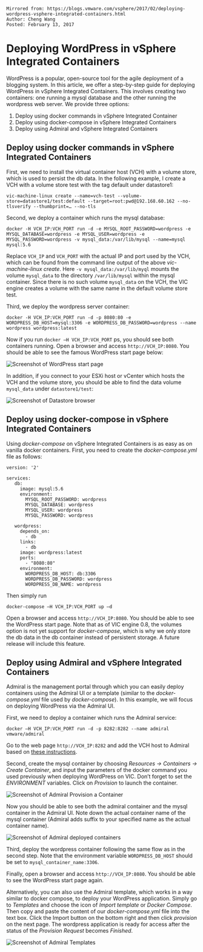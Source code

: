 ```
Mirrored from: https://blogs.vmware.com/vsphere/2017/02/deploying-wordpress-vsphere-integrated-containers.html
Author: Cheng Wang
Posted: February 13, 2017
```

# Deploying WordPress in vSphere Integrated Containers

WordPress is a popular, open-source tool for the agile deployment of a blogging system. In this article, we offer a step-by-step guide for deploying WordPress in vSphere Integrated Containers. This involves creating two containers: one running a mysql database and the other running the wordpress web server. We provide three options:

1. Deploy using docker commands in vSphere Integrated Container
2. Deploy using docker-compose in vSphere Integrated Containers
3. Deploy using Admiral and vSphere Integrated Containers

## Deploy using docker commands in vSphere Integrated Containers

First, we need to install the virtual container host (VCH) with a volume store, which is used to persist the db data. In the following example, I create a VCH with a volume store test with the tag default under datastore1:

```
vic-machine-linux create --name=vch-test --volume-store=datastore1/test:default --target=root:pwd@192.168.60.162 --no-tlsverify --thumbprint=… --no-tls
```

Second, we deploy a container which runs the mysql database:

```
docker -H VCH_IP:VCH_PORT run -d -e MYSQL_ROOT_PASSWORD=wordpress -e MYSQL_DATABASE=wordpress -e MYSQL_USER=wordpress -e MYSQL_PASSWORD=wordpress -v mysql_data:/var/lib/mysql --name=mysql mysql:5.6
```

Replace `VCH_IP` and `VCH_PORT` with the actual IP and port used by the VCH, which can be found from the command line output of the above _vic-machine-linux create_. Here `-v mysql_data:/var/lib/myql` mounts the volume `mysql_data` to the directory `/var/lib/mysql` within the mysql container. Since there is no such volume `mysql_data` on the VCH, the VIC engine creates a volume with the same name in the default volume store test.

Third, we deploy the wordpress server container:

```
docker -H VCH_IP:VCH_PORT run -d -p 8080:80 -e WORDPRESS_DB_HOST=mysql:3306 -e WORDPRESS_DB_PASSWORD=wordpress --name wordpress wordpress:latest
```

Now if you run `docker –H VCH_IP:VCH_PORT` ps, you should see both containers running. Open a browser and access `http://VCH_IP:8080`. You should be able to see the famous WordPress start page below:

![Screenshot of WordPress start page](https://blogs.vmware.com/vsphere/files/2017/02/wordpress_start.png)

In addition, if you connect to your ESXi host or vCenter which hosts the VCH and the volume store, you should be able to find the data volume `mysql_data` under `datastore1/test`:

![Screenshot of Datastore browser](https://blogs.vmware.com/vsphere/files/2017/02/mysql_data.png)


## Deploy using docker-compose in vSphere Integrated Containers

Using _docker-compose_ on vSphere Integrated Containers is as easy as on vanilla docker containers. First, you need to create the _docker-compose.yml_ file as follows:

```
version: '2'

services:
   db:
     image: mysql:5.6
     environment:
       MYSQL_ROOT_PASSWORD: wordpress
       MYSQL_DATABASE: wordpress
       MYSQL_USER: wordpress
       MYSQL_PASSWORD: wordpress

   wordpress:
     depends_on:
       - db
     links:
       - db
     image: wordpress:latest
     ports:
       - "8080:80"
     environment:
       WORDPRESS_DB_HOST: db:3306
       WORDPRESS_DB_PASSWORD: wordpress
       WORDPRESS_DB_NAME: wordpress
```

Then simply run

```
docker-compose –H VCH_IP:VCH_PORT up –d
```

Open a browser and access `http://VCH_IP:8080`. You should be able to see the WordPress start page. Note that as of VIC engine 0.8, the volumes option is not yet support for _docker-compose_, which is why we only store the db data in the db container instead of persistent storage. A future release will include this feature.


## Deploy using Admiral and vSphere Integrated Containers

Admiral is the management portal through which you can easily deploy containers using the Admiral UI or a template (similar to the _docker-compose.yml_ file used by _docker-compose_). In this example, we will focus on deploying WordPress via the Admiral UI.

First, we need to deploy a container which runs the Admiral service:

```
docker –H VCH_IP:VCH_PORT run -d -p 8282:8282 --name admiral vmware/admiral
```

Go to the web page `http://VCH_IP:8282` and add the VCH host to Admiral based on [these instructions](https://github.com/vmware/vic-product/blob/master/docs/setup/beta/install-configure-admiral.md).

Second, create the mysql container by choosing _Resources -> Containers -> Create Container_, and input the parameters of the docker command you used previously when deploying WordPress on VIC. Don’t forget to set the _ENVIRONMENT_ variables. Click on _Provision_ to launch the container.

![Screenshot of Admiral Provision a Container](https://blogs.vmware.com/vsphere/files/2017/02/provision_container.png)

Now you should be able to see both the admiral container and the mysql container in the Admiral UI. Note down the actual container name of the mysql container (Admiral adds suffix to your specified name as the actual container name).

![Screenshot of Admiral deployed containers](https://blogs.vmware.com/vsphere/files/2017/02/admiral_mysql.png)

Third, deploy the wordpress container following the same flow as in the second step. Note that the environment variable `WORDPRESS_DB_HOST` should be set to `mysql_container_name:3306`.

Finally, open a browser and access `http://VCH_IP:8080`. You should be able to see the WordPress start page again.

Alternatively, you can also use the Admiral template, which works in a way similar to docker compose, to deploy your WordPress application.  Simply go to _Templates_ and choose the icon of _Import template_ or _Docker Compose_. Then copy and paste the content of our _docker-compose.yml_ file into the text box. Click the Import button on the bottom right and then click _provision_ on the next page.  The wordpress application is ready for access after the status of the _Provision Request_ becomes _Finished_.

![Screenshot of Admiral Templates](https://blogs.vmware.com/vsphere/files/2017/02/admiral_alpine.png)
